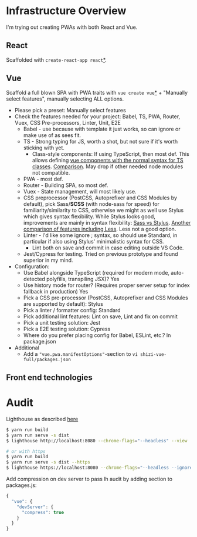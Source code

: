 # Infrastructure Overview

I'm trying out creating PWAs with both React and Vue.

## React

Scaffolded with `create-react-app react`[*](https://create-react-app.dev/docs/getting-started).

## Vue
Scaffold a full blown SPA with PWA traits with `vue create vue`[*](https://cli.vuejs.org/guide/creating-a-project.html) + "Manually select features", manually selecting ALL options.
* Please pick a preset: Manually select features
* Check the features needed for your project: Babel, TS, PWA, Router, Vuex, CSS Pre-processors, Linter, Unit, E2E
  * Babel - use because with template it just works, so can ignore or make use of as sees fit.
  * TS - Strong typing for JS, worth a shot, but not sure if it's worth sticking with yet.
    * Class-style components: If using TypeScript, then most def. This allows defining [vue components with the normal syntax for TS classes](https://vuejs.org/v2/guide/class-and-style.html). [Comparison](https://medium.com/haiiro-io/why-i-use-vue-class-component-472579a266b4). May drop if other needed node modules not compatible.
  * PWA - most def.
  * Router - Building SPA, so most def.
  * Vuex - State management, will most likely use.
  * CSS preprocessor (PostCSS, Autoprefixer and CSS Modules by default), pick Sass/**SCSS** (with node-sass for speed) for familiarity/similarity to CSS, otherwise we might as well use Stylus which gives syntax flexibility. While Stylus looks good, improvements are mainly in syntax flexibility: [Sass vs Stylus](https://designshack.net/articles/css/sass-vs-stylus-who-wins-the-minimal-syntax-battle/). [Another comparison of features including Less](https://code.tutsplus.com/tutorials/sass-vs-less-vs-stylus-preprocessor-shootout--net-24320). Less not a good option.
  * Linter - I'd like some ignore ; syntax, so should use Standard, in particular if also using Stylus' minimalistic syntax for CSS.
    * Lint both on save and commit in case editing outside VS Code.
  * Jest/Cypress for testing. Tried on previous prototype and found superior in my mind.
* Configuration:
  * Use Babel alongside TypeScript (required for modern mode, auto-detected polyfills, transpiling JSX)? Yes
  * Use history mode for router? (Requires proper server setup for index fallback in production) Yes
  * Pick a CSS pre-processor (PostCSS, Autoprefixer and CSS Modules are supported by default): Stylus
  * Pick a linter / formatter config: Standard
  * Pick additional lint features: Lint on save, Lint and fix on commit
  * Pick a unit testing solution: Jest
  * Pick a E2E testing solution: Cypress
  * Where do you prefer placing config for Babel, ESLint, etc.? In package.json
* Additional
  * Add a `"vue.pwa.manifestOptions"`-section to `vi shizi-vue-full/packages.json`

## Front end technologies

# Audit
Lighthouse as described [here](https://www.telerik.com/blogs/building-pwas-with-vuejs)
```sh
$ yarn run build
$ yarn run serve -s dist
$ lighthouse http://localhost:8080 --chrome-flags="--headless" --view

# or with https
$ yarn run build
$ yarn run serve -s dist --https
$ lighthouse https://localhost:8080 --chrome-flags="--headless --ignore-certificate-errors" --view
```

Add compression on dev server to pass lh audit by adding section to packages.js:
```js
{
  "vue": {
    "devServer": {
      "compress": true
    }
  }
}
```